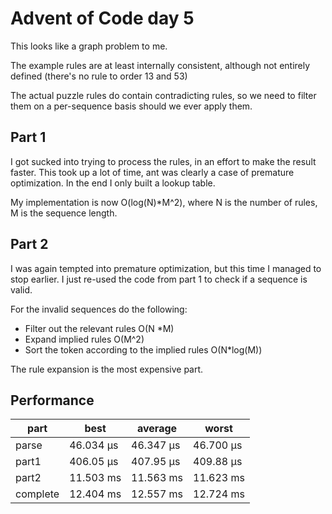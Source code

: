 # Advent of Code day 5

This looks like a graph problem to me.

The example rules are at least internally consistent, although not entirely defined (there's no rule to order 13 and 53)

The actual puzzle rules do contain contradicting rules, so we need to filter them on a per-sequence basis should we ever apply them.

## Part 1

I got sucked into trying to process the rules, in an effort to make the result faster. This took up a lot of time, ant was clearly a case of premature optimization. In the end I only built a lookup table.

My implementation is now O(log(N)*M^2), where N is the number of rules, M is the sequence length.

## Part 2

I was again tempted into premature optimization, but this time I managed to stop earlier. I just re-used the code from part 1 to check if a sequence is valid.

For the invalid sequences do the following:

* Filter out the relevant rules O(N *M)
* Expand implied rules O(M^2)
* Sort the token according to the implied rules O(N*log(M))

The rule expansion is the most expensive part.

## Performance

| part | best | average | worst |
|---|---|---|---|
|parse | 46.034 µs | 46.347 µs | 46.700 µs |
|part1 | 406.05 µs | 407.95 µs | 409.88 µs |
|part2 | 11.503 ms | 11.563 ms | 11.623 ms |
|complete | 12.404 ms | 12.557 ms | 12.724 ms |